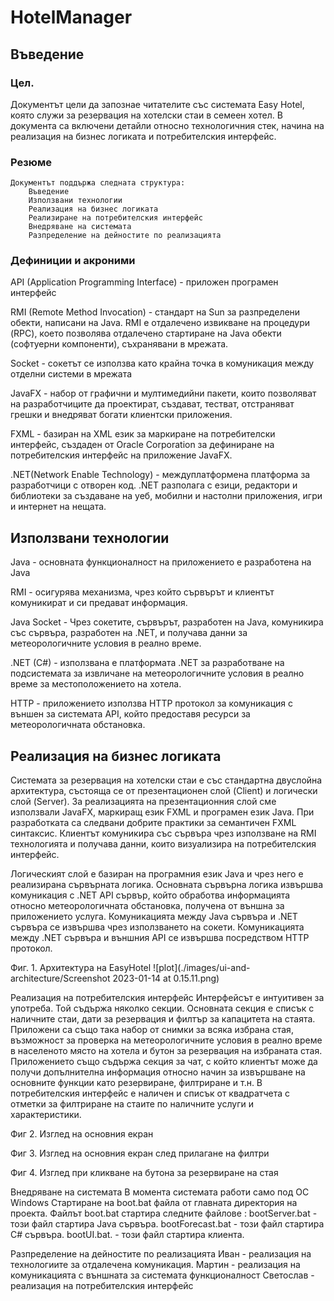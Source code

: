 # HotelManager

## Въведение

### Цел.
  Документът цели да запознае читателите със системата Easy Hotel, която служи за резервация на хотелски стаи в семеен хотел. В документа са включени       детайли относно технологичния стек, начина на реализация на бизнес логиката и потребителския интерфейс.

### Резюме
    Документът поддържа следната структура:
	    Въведение
	    Използвани технологии
	    Реализация на бизнес логиката
	    Реализиране на потребителския интерфейс
	    Внедряване на системата
	    Разпределение на дейностите по реализацията

### Дефиниции и акроними

API (Application Programming Interface)  - приложен програмен интерфейс


RMI (Remote Method Invocation) - стандарт на Sun за разпределени обекти, написани на Java. RMI е отдалечено извикване на процедури (RPC), което позволява отдалечено стартиране на Java обекти (софтуерни компоненти), съхранявани в мрежата.


Socket - сокетът се използва като крайна точка в комуникация между отделни системи в мрежата


JavaFX - набор от графични и мултимедийни пакети, които позволяват на разработчиците да проектират, създават, тестват, отстраняват грешки и внедряват богати клиентски приложения.

FXML - базиран на XML език за маркиране на потребителски интерфейс, създаден от Oracle Corporation за дефиниране на потребителския интерфейс на приложение JavaFX.


.NET(Network Enable Technology) - междуплатформена платформа за разработчици с отворен код. .NET разполага с езици, редактори и библиотеки за създаване на уеб, мобилни и настолни приложения, игри и интернет на нещата.


## Използвани технологии

Java - основната функционалност на приложението е разработена на Java

RMI - осигурява механизма, чрез който сървърът и клиентът комуникират и си предават информация. 

Java Socket - Чрез сокетите, сървърът, разработен на Java, комуникира със сървъра, разработен на .NET, и получава данни за метеорологичните условия в реално време.

.NET (C#) - използвана е платформата .NET за разработване на подсистемата за извличане на метеорологичните условия в реално време за местоположението на хотела.

HTTP - приложението използва HTTP протокол за комуникация с външен за системата API, който предоставя ресурси за метеорологичната обстановка.

## Реализация на бизнес логиката

Системата за резервация на хотелски стаи е със стандартна двуслойна архитектура, състояща се от презентационен слой (Client) и логически слой (Server). За реализацията на презентационния слой сме използвали JavaFX, маркиращ език FXML и програмен език Java. При разработката са следвани добрите практики за семантичен FXML синтаксис. Клиентът комуникира със сървъра чрез използване на RMI технологията и получава данни, които визуализира на потребителския интерфейс. 
 
Логическият слой е базиран на програмния език Java и чрез него е реализирана сървърната логика. Основната сървърна логика извършва комуникация с .NET API сървър, който обработва информацията относно метеорологичната обстановка, получена от външна за приложението услуга. Комуникацията между Java сървъра и .NET сървъра се извършва чрез използването на сокети. Комуникацията между .NET сървъра и външния API се извършва посредством HTTP протокол.


				          
Фиг. 1. Архитектура на EasyHotel
![plot](./images/ui-and-architecture/Screenshot 2023-01-14 at 0.15.11.png)

Реализация на потребителския интерфейс
Интерфейсът е интуитивен за употреба. Той съдържа няколко секции. Основната секция е списък с наличните стаи, дати за резервация и филтър за капацитета на стаята. Приложени са също така набор от снимки за всяка избрана стая, възможност за проверка на метеорологичните условия в реално време в населеното място на хотела и бутон за резервация на избраната стая. Приложението също съдържа секция за чат, с който клиентът може да получи допълнителна информация относно начин за извършване на основните функции като резервиране, филтриране и т.н. В потребителския интерфейс е наличен и списък от квадратчета с отметки за филтриране на стаите по наличните услуги и характеристики. 



Фиг 2. Изглед на основния екран


Фиг 3. Изглед на основния екран след прилагане на филтри


Фиг 4. Изглед при кликване на бутона за резервиране на стая




Внедряване на системата
В момента системата работи само под ОС Windows
Стартиране на boot.bat файла от главната директория на проекта.
Файлът boot.bat стартира следните файлове : 
bootServer.bat - този файл стартира Java сървъра.
bootForecast.bat - този файл стартира C# сървъра.
bootUI.bat. - този файл стартира клиента.

Разпределение на дейностите по реализацията
	Иван - реализация на технологиите за отдалечена комуникация.
Мартин - реализация на комуникацията с външната за системата функционалност
	Светослав - реализация на потребителския интерфейс
